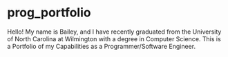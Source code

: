 # prog_portfolio
Hello! My name is Bailey, and I have recently graduated from the University of North Carolina at Wilmington with a degree in Computer Science.
This is a Portfolio of my Capabilities as a Programmer/Software Engineer.
